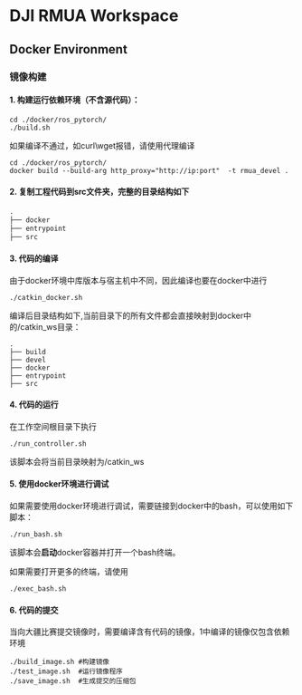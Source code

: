 # DJI RMUA Workspace

## Docker Environment
### 镜像构建

#### 1. 构建运行依赖环境（不含源代码）：

```shell
cd ./docker/ros_pytorch/
./build.sh
```
如果编译不通过，如curl\wget报错，请使用代理编译
```shell
cd ./docker/ros_pytorch/
docker build --build-arg http_proxy="http://ip:port"  -t rmua_devel .
```

#### 2. 复制工程代码到src文件夹，完整的目录结构如下
```markdown
.
├── docker
├── entrypoint
├── src
```

#### 3. 代码的编译

由于docker环境中库版本与宿主机中不同，因此编译也要在docker中进行

```shell
./catkin_docker.sh
```

编译后目录结构如下,当前目录下的所有文件都会直接映射到docker中的/catkin_ws目录：
```
.
├── build
├── devel
├── docker
├── entrypoint
├── src
```


#### 4. 代码的运行
在工作空间根目录下执行

```shell
./run_controller.sh
```

该脚本会将当前目录映射为/catkin_ws

#### 5. 使用docker环境进行调试
如果需要使用docker环境进行调试，需要链接到docker中的bash，可以使用如下脚本：
```shell
./run_bash.sh
```
该脚本会**启动**docker容器并打开一个bash终端。

如果需要打开更多的终端，请使用
```shell
./exec_bash.sh
```

#### 6. 代码的提交
当向大疆比赛提交镜像时，需要编译含有代码的镜像，1中编译的镜像仅包含依赖环境
```shell
./build_image.sh #构建镜像
./test_image.sh  #运行镜像程序
./save_image.sh  #生成提交的压缩包
```




